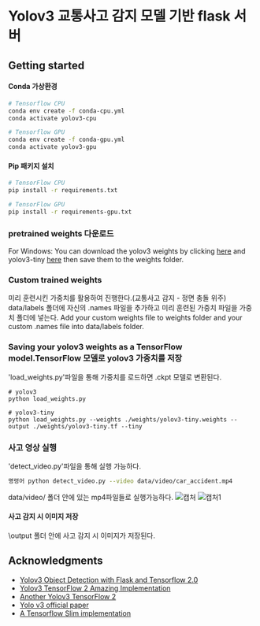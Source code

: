 # Yolov3 교통사고 감지 모델 기반 flask 서버


## Getting started

#### Conda 가상환경 

```bash
# Tensorflow CPU
conda env create -f conda-cpu.yml
conda activate yolov3-cpu

# Tensorflow GPU
conda env create -f conda-gpu.yml
conda activate yolov3-gpu
```

#### Pip 패키지 설치

```bash
# TensorFlow CPU
pip install -r requirements.txt

# TensorFlow GPU
pip install -r requirements-gpu.txt
```

### pretrained weights 다운로드

For Windows:
You can download the yolov3 weights by clicking [here](https://pjreddie.com/media/files/yolov3.weights) and yolov3-tiny [here](https://pjreddie.com/media/files/yolov3-tiny.weights) then save them to the weights folder.

### Custom trained weights

미리 훈련시킨 가중치를 활용하여 진행한다.(교통사고 감지 - 정면 충돌 위주)
data/labels 폴더에 자신의 .names 파일을 추가하고 미리 훈련된 가중치 파일을 가중치 폴더에 넣는다.
Add your custom weights file to weights folder and your custom .names file into data/labels folder.
  
### Saving your yolov3 weights as a TensorFlow model.TensorFlow 모델로 yolov3 가중치를 저장

'load_weights.py'파일을 통해 가중치를 로드하면 .ckpt 모델로 변환된다.
```
# yolov3
python load_weights.py

# yolov3-tiny
python load_weights.py --weights ./weights/yolov3-tiny.weights --output ./weights/yolov3-tiny.tf --tiny
```
### 사고 영상 실행
'detect_video.py'파일을 통해 실행 가능하다.
```bash
명령어 python detect_video.py --video data/video/car_accident.mp4
```
data/video/ 폴더 안에 있는 mp4파일들로 실행가능하다.
![캡처](https://user-images.githubusercontent.com/64147798/105882257-ca20ef80-6048-11eb-8b58-946c28d23e43.PNG)
![캡처1](https://user-images.githubusercontent.com/64147798/105882306-d73dde80-6048-11eb-99c1-79ba8e72cce8.PNG)

#### 사고 감지 시 이미지 저장
\output 폴더 안에 사고 감지 시 이미지가 저장된다.


## Acknowledgments
* [Yolov3 Object Detection with Flask and Tensorflow 2.0](https://github.com/theAIGuysCode/Object-Detection-API)
* [Yolov3 TensorFlow 2 Amazing Implementation](https://github.com/zzh8829/yolov3-tf2)
* [Another Yolov3 TensorFlow 2](https://github.com/heartkilla/yolo-v3)
* [Yolo v3 official paper](https://arxiv.org/abs/1804.02767)
* [A Tensorflow Slim implementation](https://github.com/mystic123/tensorflow-yolo-v3)
